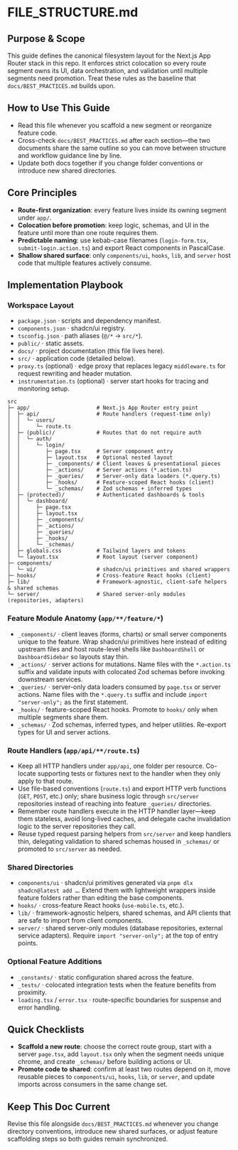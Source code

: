 # FILE_STRUCTURE.md

## Purpose & Scope

This guide defines the canonical filesystem layout for the Next.js App Router stack in this repo. It enforces strict colocation so every route segment owns its UI, data orchestration, and validation until multiple segments need promotion. Treat these rules as the baseline that `docs/BEST_PRACTICES.md` builds upon.

## How to Use This Guide

- Read this file whenever you scaffold a new segment or reorganize feature code.
- Cross-check `docs/BEST_PRACTICES.md` after each section—the two documents share the same outline so you can move between structure and workflow guidance line by line.
- Update both docs together if you change folder conventions or introduce new shared directories.

## Core Principles

- **Route-first organization**: every feature lives inside its owning segment under `app/`.
- **Colocation before promotion**: keep logic, schemas, and UI in the feature until more than one route requires them.
- **Predictable naming**: use kebab-case filenames (`login-form.tsx`, `submit-login.action.ts`) and export React components in PascalCase.
- **Shallow shared surface**: only `components/ui`, `hooks`, `lib`, and `server` host code that multiple features actively consume.

## Implementation Playbook

### Workspace Layout

- `package.json` · scripts and dependency manifest.
- `components.json` · shadcn/ui registry.
- `tsconfig.json` · path aliases (`@/*` → `src/*`).
- `public/` · static assets.
- `docs/` · project documentation (this file lives here).
- `src/` · application code (detailed below).
- `proxy.ts` (optional) · edge proxy that replaces legacy `middleware.ts` for request rewriting and header mutation.
- `instrumentation.ts` (optional) · server start hooks for tracing and monitoring setup.

```text
src
├─ app/                     # Next.js App Router entry point
│  ├─ api/                  # Route handlers (request-time only)
│  │  └─ users/
│  │     └─ route.ts
│  ├─ (public)/             # Routes that do not require auth
│  │  └─ auth/
│  │     └─ login/
│  │        ├─ page.tsx     # Server component entry
│  │        ├─ layout.tsx   # Optional nested layout
│  │        ├─ _components/ # Client leaves & presentational pieces
│  │        ├─ _actions/    # Server actions (*.action.ts)
│  │        ├─ _queries/    # Server-only data loaders (*.query.ts)
│  │        ├─ _hooks/      # Feature-scoped React hooks (client)
│  │        └─ _schemas/    # Zod schemas + inferred types
│  ├─ (protected)/          # Authenticated dashboards & tools
│  │  └─ dashboard/
│  │     ├─ page.tsx
│  │     ├─ layout.tsx
│  │     ├─ _components/
│  │     ├─ _actions/
│  │     ├─ _queries/
│  │     ├─ _hooks/
│  │     └─ _schemas/
│  ├─ globals.css           # Tailwind layers and tokens
│  └─ layout.tsx            # Root layout (server component)
├─ components/
│  └─ ui/                   # shadcn/ui primitives and shared wrappers
├─ hooks/                   # Cross-feature React hooks (client)
├─ lib/                     # Framework-agnostic, client-safe helpers & shared schemas
└─ server/                  # Shared server-only modules (repositories, adapters)
```

### Feature Module Anatomy (`app/**/feature/*`)

- `_components/` · client leaves (forms, charts) or small server components unique to the feature. Wrap shadcn/ui primitives here instead of editing upstream files and host route-level shells like `DashboardShell` or `DashboardSidebar` so layouts stay thin.
- `_actions/` · server actions for mutations. Name files with the `*.action.ts` suffix and validate inputs with colocated Zod schemas before invoking downstream services.
- `_queries/` · server-only data loaders consumed by `page.tsx` or server actions. Name files with the `*.query.ts` suffix and include `import "server-only";` as the first statement.
- `_hooks/` · feature-scoped React hooks. Promote to `hooks/` only when multiple segments share them.
- `_schemas/` · Zod schemas, inferred types, and helper utilities. Re-export types for UI and server actions.

### Route Handlers (`app/api/**/route.ts`)

- Keep all HTTP handlers under `app/api`, one folder per resource. Co-locate supporting tests or fixtures next to the handler when they only apply to that route.
- Use file-based conventions (`route.ts`) and export HTTP verb functions (`GET`, `POST`, etc.) only; share business logic through `src/server` repositories instead of reaching into feature `_queries/` directories.
- Remember route handlers execute in the HTTP handler layer—keep them stateless, avoid long-lived caches, and delegate cache invalidation logic to the server repositories they call.
- Reuse typed request parsing helpers from `src/server` and keep handlers thin, delegating validation to shared schemas housed in `_schemas/` or promoted to `src/server` as needed.

### Shared Directories

- `components/ui` · shadcn/ui primitives generated via `pnpm dlx shadcn@latest add …`. Extend them with lightweight wrappers inside feature folders rather than editing the base components.
- `hooks/` · cross-feature React hooks (`use-mobile.ts`, etc.).
- `lib/` · framework-agnostic helpers, shared schemas, and API clients that are safe to import from client components.
- `server/` · shared server-only modules (database repositories, external service adapters). Require `import "server-only";` at the top of entry points.

### Optional Feature Additions

- `_constants/` · static configuration shared across the feature.
- `_tests/` · colocated integration tests when the feature benefits from proximity.
- `loading.tsx` / `error.tsx` · route-specific boundaries for suspense and error handling.

## Quick Checklists

- **Scaffold a new route**: choose the correct route group, start with a server `page.tsx`, add `layout.tsx` only when the segment needs unique chrome, and create `_schemas/` before building actions or UI.
- **Promote code to shared**: confirm at least two routes depend on it, move reusable pieces to `components/ui`, `hooks`, `lib`, or `server`, and update imports across consumers in the same change set.

## Keep This Doc Current

Revise this file alongside `docs/BEST_PRACTICES.md` whenever you change directory conventions, introduce new shared surfaces, or adjust feature scaffolding steps so both guides remain synchronized.
